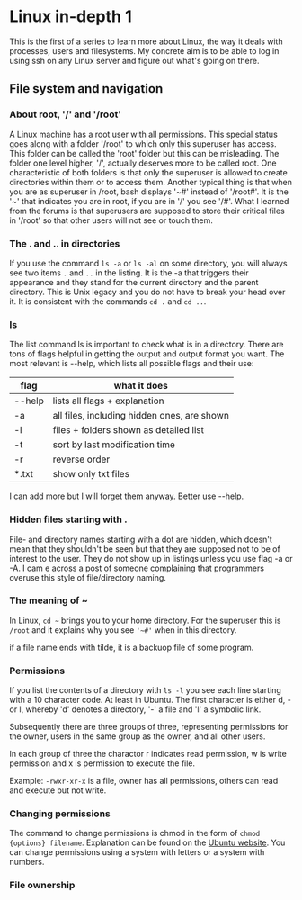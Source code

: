 # Linux in-depth 1

This is the first of a series to learn more about Linux, the way it deals with processes, users and filesystems. My concrete aim is to be able to log in using ssh on any Linux server and figure out what's going on there.

## File system and navigation

### About root, '/' and '/root'

A Linux machine has a root user with all permissions. This special status goes along with a folder '/root' to which only this superuser has access. This folder can be called the 'root' folder but this can be misleading. The folder one level higher, '/', actually deserves more to be called root. One characteristic of both folders is that only the superuser is allowed to create directories within them or to access them. Another typical thing is that when you are as superuser in /root, bash displays '~#' instead of '/root#'. It is the '~' that indicates you are in root, if you are in '/' you see '/#'. What I learned from the forums is that superusers are supposed to store their critical files in '/root' so that other users will not see or touch them.

### The . and .. in directories

If you use the command `ls -a` or `ls -al` on some directory, you will always see two items `.` and `..` in the listing. It is the -a that triggers their appearance and they stand for the current directory and the parent directory. This is Unix legacy and you do not have to break your head over it. It is consistent with the commands `cd .` and `cd ..`.

### ls

The list command ls is important to check what is in a directory. There are tons of flags helpful in getting the output and output format you want. The most relevant is --help, which lists all possible flags and their use:

|flag|what it does|
|----|----|
|--help|lists all flags + explanation|
|-a|all files, including hidden ones, are shown|
|-l|files + folders shown as detailed list|
|-t|sort by last modification time|
|-r|reverse order|
|*.txt|show only txt files|

I can add more but I will forget them anyway. Better use --help.

### Hidden files starting with .

File- and directory names starting with a dot are hidden, which doesn't mean that they shouldn't be seen but that they are supposed not to be of interest to the user. They do not show up in listings unless you use flag -a or -A. I cam e across a post of someone complaining that programmers overuse this style of file/directory naming.

### The meaning of ~

In Linux, `cd ~` brings you to your home directory. For the superuser this is `/root` and it explains why you see `'~#'` when in this directory. 

if a file name ends with tilde, it is a backuop file of some program.

### Permissions

If you list the contents of a directory with `ls -l` you see each line starting with a 10 character code. At least in Ubuntu. The first character is either d, - or l, whereby 'd' denotes a directory, '-' a file and 'l' a symbolic link.

Subsequently there are three groups of three, representing permissions for the owner, users in the same group as the owner, and all other users.

In each group of three the charactor r indicates read permission, w is write permission and x is permission to execute the file.

Example: `-rwxr-xr-x` is a file, owner has all permissions, others can read and execute but not write.

### Changing permissions

The command to change permissions is chmod in the form of `chmod {options} filename`. Explanation can be found on the [Ubuntu website](https://help.ubuntu.com/community/FilePermissions). You can change permissions using a system with letters or a system with numbers.

### File  ownership









 